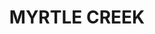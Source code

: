 ---
lastmod: '2025-04-06T06:05:20+00:00'
latitude: -29.338403
layout: suburb
longitude: 153.002402
postcode: '2469'
state: NSW
title: MYRTLE CREEK
url: /nsw/myrtle-creek/
---